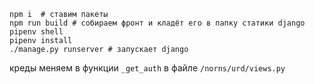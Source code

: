 ```
npm i  # ставим пакеты
npm run build # собираем фронт и кладёт его в папку статики django
pipenv shell
pipenv install
./manage.py runserver # запускает django
```

креды меняем в функции `_get_auth` в файле `/norns/urd/views.py`